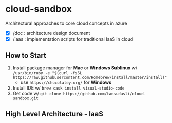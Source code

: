 # cloud-sandbox

Architectural approaches to core cloud concepts in azure

- [x] /doc : architecture design document
- [x] /iaas : implementation scripts for traditional IaaS in cloud

## How to Start

1. Install package manager for **Mac** or **Windows Sublinux** w/ `/usr/bin/ruby -e "$(curl -fsSL https://raw.githubusercontent.com/Homebrew/install/master/install)"`
   - use `https://chocolatey.org/` for **Windows**
2. Install IDE w/ `brew cask install visual-studio-code`
3. Get code w/ `git clone https://github.com/tansudasli/cloud-sandbox.git`

## High Level Architecture - IaaS
